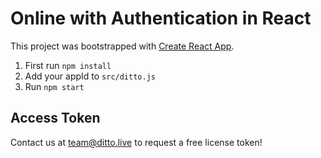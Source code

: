 # Online with Authentication in React

This project was bootstrapped with [Create React App](https://github.com/facebook/create-react-app).

1. First run `npm install`
2. Add your appId to `src/ditto.js`
3. Run `npm start`

## Access Token

Contact us at [team@ditto.live](team@ditto.live) to request a free license token!
